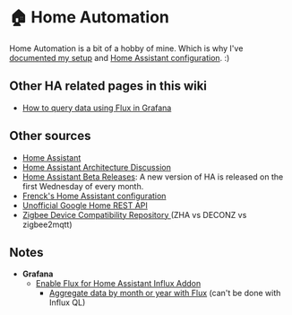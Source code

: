 # 🏠 Home Automation

Home Automation is a bit of a hobby of mine. Which is why I've [documented my setup](https://sixtymeters.com) and [Home Assistant configuration](https://github.com/aerobless/home-assistant-configuration). :)

## Other HA related pages in this wiki

* [How to query data using Flux in Grafana](programming/flux.md)

## Other sources

* [Home Assistant](https://www.home-assistant.io)
* [Home Assistant Architecture Discussion](https://github.com/home-assistant/architecture/issues)
* [Home Assistant Beta Releases](https://www.home-assistant.io/faq/release/): A new version of HA is released on the first Wednesday of every month.
* [Frenck's Home Assistant configuration](https://github.com/frenck/home-assistant-config)
* [Unofficial Google Home REST API](https://rithvikvibhu.github.io/GHLocalApi/#header-getting-started)
* [Zigbee Device Compatibility Repository ](https://zigbee.blakadder.com)(ZHA vs DECONZ vs zigbee2mqtt)

## Notes

* **Grafana**
  * [Enable Flux for Home Assistant Influx Addon](https://community.home-assistant.io/t/flux-in-grafana/197155/33)
    * [Aggregate data by month or year with Flux](https://www.influxdata.com/blog/aggregating-by-months-or-years-in-flux/) (can't be done with Influx QL)
